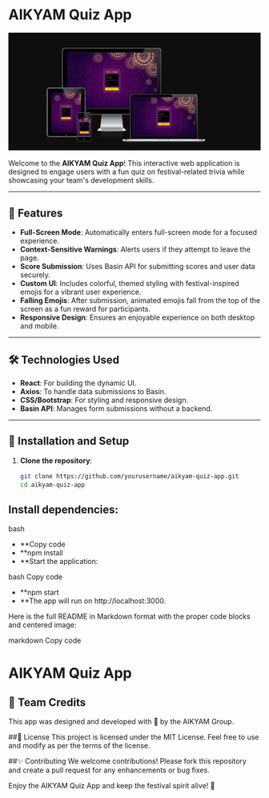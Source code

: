 # AIKYAM Quiz App

<p align="center">
  <img src="aikyam1.png" alt="AIKYAM Quiz Logo of">
</p>

Welcome to the **AIKYAM Quiz App**! This interactive web application is designed to engage users with a fun quiz on festival-related trivia while showcasing your team's development skills.

---

## 🌟 Features

- **Full-Screen Mode**: Automatically enters full-screen mode for a focused experience.
- **Context-Sensitive Warnings**: Alerts users if they attempt to leave the page.
- **Score Submission**: Uses Basin API for submitting scores and user data securely.
- **Custom UI**: Includes colorful, themed styling with festival-inspired emojis for a vibrant user experience.
- **Falling Emojis**: After submission, animated emojis fall from the top of the screen as a fun reward for participants.
- **Responsive Design**: Ensures an enjoyable experience on both desktop and mobile.

---

## 🛠️ Technologies Used

- **React**: For building the dynamic UI.
- **Axios**: To handle data submissions to Basin.
- **CSS/Bootstrap**: For styling and responsive design.
- **Basin API**: Manages form submissions without a backend.

---

## 🚀 Installation and Setup

1. **Clone the repository**:
   ```bash
   git clone https://github.com/yourusername/aikyam-quiz-app.git
   cd aikyam-quiz-app
## Install dependencies:

bash
- **Copy code
- **npm install
- **Start the application:

bash
Copy code
- **npm start
- **The app will run on http://localhost:3000.


Here is the full README in Markdown format with the proper code blocks and centered image:

markdown
Copy code
# AIKYAM Quiz App



## 👥 Team Credits
This app was designed and developed with 💛 by the AIKYAM Group.

##📄 License
This project is licensed under the MIT License. Feel free to use and modify as per the terms of the license.

##✨ Contributing
We welcome contributions! Please fork this repository and create a pull request for any enhancements or bug fixes.

Enjoy the AIKYAM Quiz App and keep the festival spirit alive! 🎉



